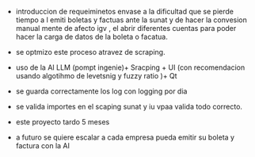 - introduccion de requeiminetos 
envase a la dificultad que se pierde tiempo a l emiti boletas y factuas ante la sunat y de hacer la convesion manual mente de afecto igv , 
el abrir diferentes cuentas para poder hacer la carga de datos de la boleta o facatua. 
- se optmizo este proceso atravez de scraping. 
- uso de la AI LLM (pompt ingenie)+ Sracping  + UI (con recomendacion usando algotihmo de levetsnig y fuzzy ratio )+ Qt
- se guarda correctamente los log con logging por dia 
- se valida importes en el scaping sunat y iu vpaa valida todo correcto.

- este proyecto tardo 5 meses 

- a futuro se quiere escalar a cada empresa pueda emitir su boleta y factura con la AI 
